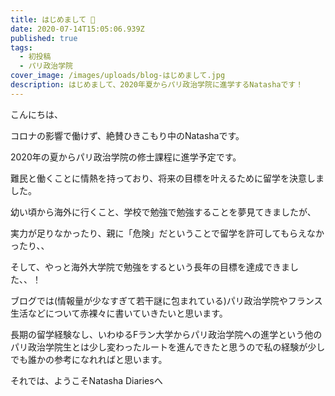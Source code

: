 ```yaml
---
title: はじめまして 🎉
date: 2020-07-14T15:05:06.939Z
published: true
tags:
  - 初投稿
  - パリ政治学院
cover_image: /images/uploads/blog-はじめまして.jpg
description: はじめまして、2020年夏からパリ政治学院に進学するNatashaです！
---
```

こんにちは、

コロナの影響で働けず、絶賛ひきこもり中のNatashaです。

2020年の夏からパリ政治学院の修士課程に進学予定です。

難民と働くことに情熱を持っており、将来の目標を叶えるために留学を決意しました。



幼い頃から海外に行くこと、学校で勉強で勉強することを夢見てきましたが、

実力が足りなかったり、親に「危険」だということで留学を許可してもらえなかったり、、

そして、やっと海外大学院で勉強をするという長年の目標を達成できました、、！



ブログでは(情報量が少なすぎて若干謎に包まれている)パリ政治学院やフランス生活などについて赤裸々に書いていきたいと思います。



長期の留学経験なし、いわゆるFラン大学からパリ政治学院への進学という他のパリ政治学院生とは少し変わったルートを進んできたと思うので私の経験が少しでも誰かの参考になれればと思います。



それでは、ようこそNatasha Diariesへ
